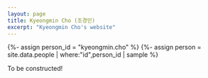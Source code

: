 ```yaml
---
layout: page
title: Kyeongmin Cho (조경민)
excerpt: "Kyeongmin Cho's website"
---
```


{%- assign person_id = "kyeongmin.cho" %}
{%- assign person = site.data.people | where:"id",person_id | sample %}

To be constructed!
